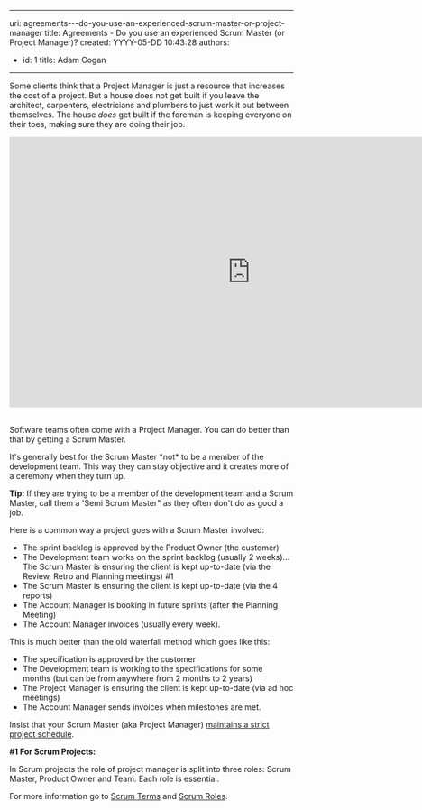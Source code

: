 

---
uri: agreements---do-you-use-an-experienced-scrum-master-or-project-manager
title: Agreements - Do you use an experienced Scrum Master (or Project Manager)?
created: YYYY-05-DD 10:43:28
authors:
  - id: 1
    title: Adam Cogan
---




<span class='intro'> <p>Some clients think that a Project Manager is just a resource that increases the cost of a project. But a house does not get built if you leave the architect, carpenters, electricians and plumbers to just work it out between themselves. The house *does* get built if the foreman is keeping everyone on their toes, making sure they are doing their job.&#160;&#160; <br></p><div class="ms-rtestate-read ms-rte-embedcode ms-rte-embedil ms-rtestate-notify"><iframe width="853" height="480" src="https&#58;//www.youtube.com/embed/QbPkcfzi2HI" frameborder="0"></iframe>&#160;</div><p>Software teams often come with a Project Manager. You can do better than that by&#160;getting a Scrum Master.</p> </span>

<p>It's generally best for the Scrum Master *not* to be a member of the development team. This way they can stay objective and it creates more of a ceremony when they turn up.</p><p><strong>Tip&#58;</strong> If they are trying to be a member of the development team and a Scrum Master, call them a 'Semi Scrum Master&quot; as they often don't do as good a job.</p>
<p>Here is a common way a project goes with a Scrum Master involved&#58;</p><ul><li>The sprint backlog is approved by the Product Owner (the customer)</li><li>The Development team works on the sprint backlog (usually 2 weeks)... The Scrum Master is ensuring the client is kept up-to-date (via the Review, Retro and Planning meetings) #1</li><li>The Scrum Master is ensuring the client is kept up-to-date (via the 4 reports)</li><li>The Account Manager is booking in future sprints (after the Planning Meeting)</li><li>The Account Manager invoices (usually every week).</li></ul><p>This is much better than the old waterfall method which goes like this&#58;</p><ul><li>The specification is approved by the customer</li><li>The Development team is working to the specifications for some months&#160;(but can be from anywhere from 2 months to 2 years)</li><li>The Project Manager is ensuring the client is kept up-to-date (via ad hoc meetings)</li><li>The Account Manager sends invoices when milestones are met.<br></li></ul><p>Insist that your Scrum Master (aka Project Manager)&#160;<a href="/_layouts/15/FIXUPREDIRECT.ASPX?WebId=3dfc0e07-e23a-4cbb-aac2-e778b71166a2&amp;TermSetId=07da3ddf-0924-4cd2-a6d4-a4809ae20160&amp;TermId=ba60e584-b904-4028-a5be-e2b8900b4c97">maintains a strict project schedule</a>.</p><div class="scrum-GreyBox"><p> 
      <strong>#1 For Scrum Projects&#58;</strong></p><p>In Scrum projects the role of project manager is split into three roles&#58; Scrum Master, Product Owner and Team. Each role is essential.</p></div><p>For more information go to <a href="https&#58;//www.scrumalliance.org/community/articles/2007/march/glossary-of-scrum-terms" target="_blank">Scrum Terms</a> and <a href="https&#58;//www.scrumalliance.org/why-scrum/core-scrum-values-roles" target="_blank">Scrum Roles</a>. <br></p>


